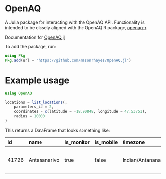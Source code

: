 
# OpenAQ

A Julia package for interacting with the OpenAQ API. Functionality is intended to be closely aligned with the OpenAQ R package, [openaq-r](https://github.com/openaq/openaq-r/).

Documentation for [OpenAQ.jl](https://github.com/masonrhayes/OpenAQ.jl)

To add the package, run:

```julia
using Pkg
Pkg.add(url = "https://github.com/masonrhayes/OpenAQ.jl")
```

# Example usage 

```julia
using OpenAQ 

locations = list_locations(;
    parameters_id = 2, 
    coordinates = c(latitude = -18.90848, longitude = 47.53751),
    radius = 10000
)
```

This returns a DataFrame that looks something like:

| id       | name         | is_monitor | is_mobile | timezone         | datetime_first      | sensors                           | datetime_last       | bounds                            | country_id | country_name | country_iso | latitude | longitude | owner_id | owner_name                               | provider_id | provider_name |
| :------- | :------------- | :--------- | :-------- | :--------------- | :------------------ | :-------------------------------- | :------------------ | :------------------------------- | :--------- | :---------- | :-------- | :------- | :-------- | :------- | :-------------------------------------- | :---------- | :------------- |
| 41726    | Antananarivo  | true       | false     | Indian/Antananarivo | 2020-12-22T07:00:00 | Dict[Dict{String, Any}("name"=>"… | 2025-03-04T12:00:00 | [47.5375, -18.9085, 47.5375, -18…        | 182         | Madagascar   | MG          | -18.9085   | 47.5375        | 4          | Unknown Governmental Organization | 119        | AirNow         |

